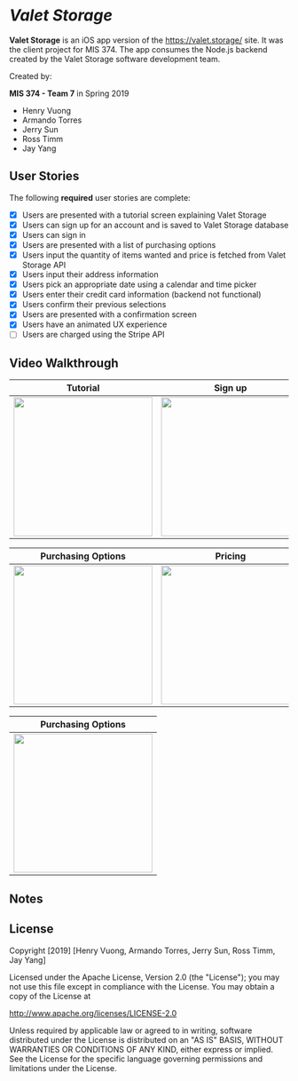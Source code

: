 # *Valet Storage*

**Valet Storage** is an iOS app version of the https://valet.storage/ site. It was the client project for MIS 374. The app consumes the Node.js backend created by the Valet Storage software development team.

Created by:

**MIS 374 - Team 7** in Spring 2019
- Henry Vuong
- Armando Torres
- Jerry Sun
- Ross Timm
- Jay Yang


## User Stories

The following **required** user stories are complete:

- [x] Users are presented with a tutorial screen explaining Valet Storage
- [x] Users can sign up for an account and is saved to Valet Storage database
- [x] Users can sign in
- [x] Users are presented with a list of purchasing options
- [x] Users input the quantity of items wanted and price is fetched from Valet Storage API
- [x] Users input their address information
- [x] Users pick an appropriate date using a calendar and time picker
- [x] Users enter their credit card information (backend not functional)
- [x] Users confirm their previous selections
- [x] Users are presented with a confirmation screen
- [x] Users have an animated UX experience
- [ ] Users are charged using the Stripe API

## Video Walkthrough

Tutorial            |  Sign up  | Sign in
:-------------------------:|:-------------------------:|:-------------------------:
<img src="https://recordit.co/1ZWo4rURKa.gif" width=250> | <img src="https://recordit.co/8MnjaT0sye.gif" width=250> | <img src="https://recordit.co/UooqQo1QNs.gif" width=250>

Purchasing Options            |  Pricing  | Input Address
:-------------------------:|:-------------------------:|:-------------------------:
<img src="https://recordit.co/mWooJUz68w.gif" width=250> | <img src="https://recordit.co/HbBOWUv8DB.gif" width=250> |<img src="http://g.recordit.co/pu7Fv1kQfi.gif" width=250>

Purchasing Options            |
:-------------------------:|
<img src="https://recordit.co/ikDvXAr9Yx.gif" width=250> |

## Notes



## License

Copyright [2019] [Henry Vuong, Armando Torres, Jerry Sun, Ross Timm, Jay Yang]

Licensed under the Apache License, Version 2.0 (the "License");
you may not use this file except in compliance with the License.
You may obtain a copy of the License at

http://www.apache.org/licenses/LICENSE-2.0

Unless required by applicable law or agreed to in writing, software
distributed under the License is distributed on an "AS IS" BASIS,
WITHOUT WARRANTIES OR CONDITIONS OF ANY KIND, either express or implied.
See the License for the specific language governing permissions and
limitations under the License.




